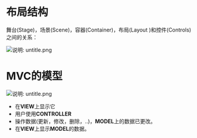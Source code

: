 # 布局结构

舞台(Stage)，场景(Scene)，容器(Container)，布局(Layout )和控件(Controls)之间的关系：

![说明: untitle.png](https://gitee.com/yh-gh/img-bed/raw/master/202109181405108.jpg)

# MVC的模型

![说明: untitle.png](https://gitee.com/yh-gh/img-bed/raw/master/202109181405136.jpg)

- 在**VIEW**上显示它
- 用户使用**CONTROLLER**
- 操作数据(更新，修改，删除，..)，**MODEL**上的数据已更改。
- 在**VIEW**上显示**MODEL**的数据。